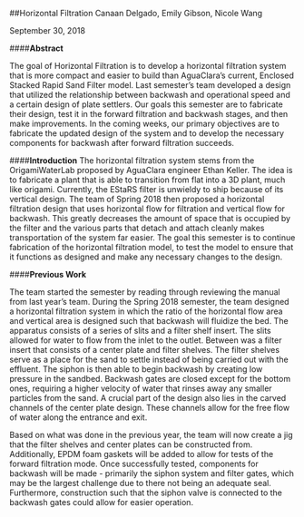##Horizontal Filtration
Canaan Delgado, Emily Gibson, Nicole Wang

September 30, 2018

####**Abstract**

The goal of Horizontal Filtration is to develop a horizontal filtration system that is more compact and easier to build than AguaClara’s current, Enclosed Stacked Rapid Sand Filter model. Last semester’s team developed a design that utilized the relationship between backwash and operational speed and a certain design of plate settlers. Our goals this semester are to fabricate their design, test it in the forward filtration and backwash stages, and then make improvements. In the coming weeks, our primary objectives are to fabricate the updated design of the system and to develop the necessary components for backwash after forward filtration succeeds. 


####**Introduction**
The horizontal filtration system stems from the OrigamiWaterLab proposed by AguaClara engineer Ethan Keller. The idea is to fabricate a plant that is able to transition from flat into a 3D plant, much like origami. Currently, the EStaRS filter is unwieldy to ship because of its vertical design. The team of Spring 2018 then proposed a horizontal filtration design that uses horizontal flow for filtration and vertical flow for backwash. This greatly decreases the amount of space that is occupied by the filter and the various parts that detach and attach cleanly makes transportation of the system far easier. The goal this semester is to continue fabrication of the horizontal filtration model, to test the model to ensure that it functions as designed and make any necessary changes to the design.



####**Previous Work**

The team started the semester by reading through reviewing the manual from last year’s team. During the Spring 2018 semester, the team designed a horizontal filtration system in which the ratio of the horizontal flow area and vertical area is designed such that backwash will fluidize the bed. The apparatus consists of a series of slits and a filter shelf insert. The slits allowed for water to flow from the inlet to the outlet. Between was a filter insert that consists of a center plate and filter shelves. The filter shelves serve as a place for the sand to settle instead of being carried out with the effluent. The siphon is then able to begin backwash by creating low pressure in the sandbed. Backwash gates are closed except for the bottom ones, requiring a higher velocity of water that rinses away any smaller particles from the sand. A crucial part of the design also lies in the carved channels of the center plate design. These channels allow for the free flow of water along the entrance and exit.

Based on what was done in the previous year, the team will now create a jig that the filter shelves and center plates can be constructed from. Additionally, EPDM foam gaskets will be added to allow for tests of the forward filtration mode. Once successfully tested, components for backwash will be made - primarily the siphon system and filter gates, which may be the largest challenge due to there not being an adequate seal. Furthermore, construction such that the siphon valve is connected to the backwash gates could allow for easier operation.
